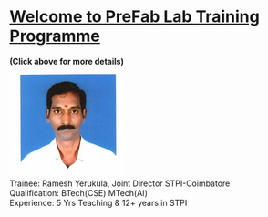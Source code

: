 # [Welcome to PreFab Lab Training  Programme](/mdfiles/first.md)       
****(Click above for more details)****

![Trainee](/images/rameshy777-photo.jpeg)    
Trainee: Ramesh Yerukula, Joint Director  STPI-Coimbatore     
Qualification: BTech(CSE) MTech(AI)  
Experience:  5 Yrs Teaching  &  12+ years in STPI    

